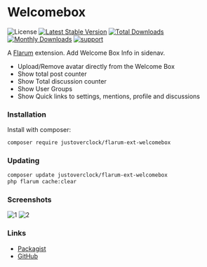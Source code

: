 # Welcomebox

![License](https://img.shields.io/badge/license-MIT-blue.svg) [![Latest Stable Version](https://img.shields.io/packagist/v/justoverclock/flarum-ext-welcomebox.svg)](https://packagist.org/packages/justoverclock/flarum-ext-welcomebox) [![Total Downloads](https://img.shields.io/packagist/dt/justoverclock/flarum-ext-welcomebox.svg)](https://packagist.org/packages/justoverclock/flarum-ext-welcomebox) [![Monthly Downloads](https://poser.pugx.org/justoverclock/flarum-ext-welcomebox/d/monthly)](https://packagist.org/packages/justoverclock/flarum-ext-welcomebox) [![support](https://flarum-badge-api.davwheat.dev/v1/compat-latest/justoverclock/flarum-ext-welcomebox)](https://packagist.org/packages/justoverclock/flarum-ext-welcomebox)



A [Flarum](http://flarum.org) extension. Add Welcome Box Info in sidenav.

- Upload/Remove avatar directly from the Welcome Box
- Show total post counter
- Show Total discussion counter
- Show User Groups
- Show Quick links to settings, mentions, profile and discussions

### Installation

Install with composer:

```sh
composer require justoverclock/flarum-ext-welcomebox
```

### Updating

```sh
composer update justoverclock/flarum-ext-welcomebox
php flarum cache:clear
```

### Screenshots

![1](https://user-images.githubusercontent.com/79002016/126893654-0e75dc5a-3be4-4208-99e1-2b96fc9d3f78.png)
![2](https://user-images.githubusercontent.com/79002016/126893656-04b81cc3-ae37-4c8e-a192-fca780b9f660.png)



### Links

- [Packagist](https://packagist.org/packages/justoverclock/flarum-ext-welcomebox)
- [GitHub](https://github.com/justoverclockl/flarum-ext-welcomebox)

